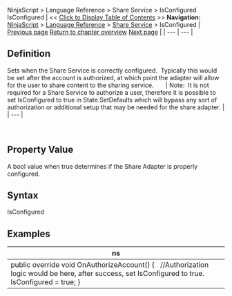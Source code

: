 ﻿
NinjaScript \> Language Reference \> Share Service \> IsConfigured
IsConfigured
| \<\< [Click to Display Table of Contents](isconfigured.md) \>\> **Navigation:**     [NinjaScript](ninjascript-1.md) \> [Language Reference](language_reference_wip-1.md) \> [Share Service](share_service-1.md) \> IsConfigured | [Previous page](isauthorizationrequired-1.md) [Return to chapter overview](share_service-1.md) [Next page](isdefault-1.md) |
| --- | --- |
## Definition
Sets when the Share Service is correctly configured.  Typically this would be set after the account is authorized, at which point the adapter will allow for the user to share content to the sharing service.     
 
| Note:  It is not required for a Share Service to authorize a user, therefore it is possible to set IsConfigured to true in State.SetDefaults which will bypass any sort of authorization or additional setup that may be needed for the share adapter. |
| --- |

 
## 
## Property Value
A bool value when true determines if the Share Adapter is properly configured. 
 
## Syntax
IsConfigured
 
## 
## Examples
| ns |
| --- |
| public override void OnAuthorizeAccount() {    //Authorization logic would be here, after success, set IsConfigured to true.      IsConfigured \= true; } |
